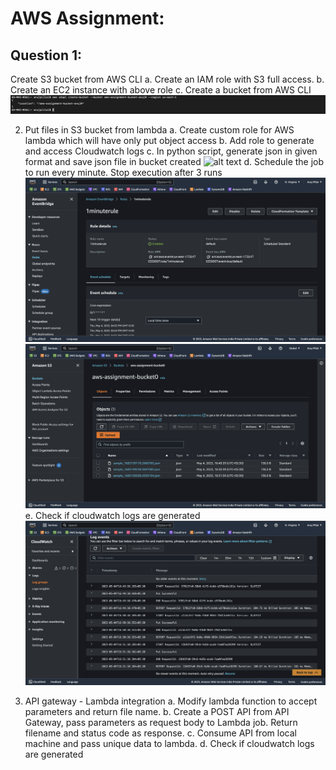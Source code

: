 # AWS Assignment:

## Question 1:

Create S3 bucket from AWS CLI
  a. Create an IAM role with S3 full access.
  b. Create an EC2 instance with above role
  c. Create a bucket from AWS CLI
  ![alt text](https://github.com/anuj-0/Assignments/blob/main/AWS-Assignment/Screenshots/CreateBucket.png)
  
2. Put files in S3 bucket from lambda
  a. Create custom role for AWS lambda which will have only put object access
  b. Add role to generate and access Cloudwatch logs
  c. In python script, generate json in given format and save json file in bucket created
  ![alt text](https://github.com/anuj-0/Assignments/blob/main/AWS-Assignment/Screenshots/Lambda.png)
  d. Schedule the job to run every minute. Stop execution after 3 runs
  ![alt text](https://github.com/anuj-0/Assignments/blob/main/AWS-Assignment/Screenshots/OneMinRule.png)
  ![alt text](https://github.com/anuj-0/Assignments/blob/main/AWS-Assignment/Screenshots/Bucket.png)
  e. Check if cloudwatch logs are generated
  ![alt text](https://github.com/anuj-0/Assignments/blob/main/AWS-Assignment/Screenshots/CloudWatch.png)

3. API gateway - Lambda integration
  a. Modify lambda function to accept parameters and return file name.
  b. Create a POST API from API Gateway, pass parameters as request body to Lambda job. Return filename and status code as response.
  c. Consume API from local machine and pass unique data to lambda. 
  d. Check if cloudwatch logs are generated
